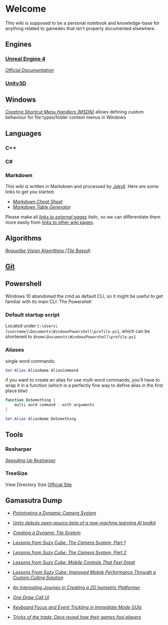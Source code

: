 # Welcome
This wiki is supposed to be a personal notebook and knowledge-base for anything related to gamedev that isn't properly documented elsewhere.

## Engines
### [Unreal Engine 4](unreal/readme.md)
[_Official Documentation_](https://docs.unrealengine.com/latest/INT/)
### [Unity3D](unity/readme.md)

## Windows
[_Creating Shortcut Menu Handlers (MSDN)_](https://msdn.microsoft.com/en-us/library/cc144171(v=VS.85).aspx#custom_verbs_desktop) allows defining custom behaviour for file types/folder context menus in Windows

## Languages
### C++
### C#
### Markdown

This wiki is written in Markdown and processed by [_Jekyll_](https://jekyllrb.com/).
Here are some links to get you started:

* [_Markdown Cheat Sheet_](https://github.com/adam-p/markdown-here/wiki/Markdown-Cheatsheet)
* [_Markdown Table Generator_](http://www.tablesgenerator.com/markdown_tables)

Please make all [_links to external pages_](google.com) _italic_, so we can differentiate them more easily from [links to other wiki pages](git.md).

## Algorithms
[_Roguelike Vision Algorithms (Tile Based)_](http://www.adammil.net/blog/v125_Roguelike_Vision_Algorithms.html)

## [Git](git.md)

## Powershell
Windows 10 abandoned the cmd as default CLI, so it might be useful to get familiar with its main CLI: The Powershell

### Default startup script
Located under ```C:\Users\[username]\Documents\WindowsPowershell\profile.ps1```, which can be shortened to ```$home\Documents\WindowsPowershell\profile.ps1```

### Aliases

single word commands:
```powershell
Set-Alias AliasName AliasCommand
```
if you want to create an alias for use multi word commands, you'll have to wrap it in a function (which is a perfectly fine way to define alias in the first place btw)
```powershell
function DoSomething {
    multi word command --with arguments
}

Set-Alias AliasName DoSomething
```

## Tools
### Resharper
[_Speeding Up Resharper_](https://www.jetbrains.com/help/resharper/2016.2/Speeding_Up_ReSharper.html)
### TreeSize
View Directory Size
[Official Site](https://www.jam-software.com/treesize_free/)

## Gamasutra Dump
* [_Prototyping a Dynamic Camera System_](https://www.gamasutra.com/blogs/SamanthaStahlke/20170919/305840/Prototyping_a_Dynamic_Camera_System.php)
* [_Unity debuts open-source beta of a new machine learning AI toolkit_](https://www.gamasutra.com/view/news/306061/Unity_debuts_opensource_beta_of_a_new_machine_learning_AI_toolkit.php)
* [_Creating a Dynamic Tile System_](https://www.gamasutra.com/blogs/RyanMiller/20170915/305738/Creating_a_Dynamic_Tile_System.php)
* [_Lessons from Suzy Cube: The Camera System, Part 1_](https://www.gamasutra.com/blogs/LouisNicolasDozois/20170907/305251/Lessons_from_Suzy_Cube_The_Camera_System_Part_1.php)
* [_Lessons from Suzy Cube: The Camera System, Part 2_](https://www.gamasutra.com/blogs/LouisNicolasDozois/20170908/305311/Lessons_from_Suzy_Cube_The_Camera_System_Part_2.php)
* [_Lessons from Suzy Cube: Mobile Controls That Feel Great_](https://www.gamasutra.com/blogs/LouisNicolasDozois/20170831/304790/Lessons_from_Suzy_Cube_Mobile_Controls_That_Feel_Great.php)
* [_Lessons From Suzy Cube: Improved Mobile Performance Through a Custom Culling Solution_](https://www.gamasutra.com/blogs/LouisNicolasDozois/20170901/304941/Lessons_From_Suzy_Cube_Improved_Mobile_Performance_Through_a_Custom_Culling_Solution.php)
* [_An Interesting Journey in Creating a 2D Isometric Platformer_](https://www.gamasutra.com/blogs/SvenDuval/20170919/305894/An_Interesting_Journey_in_Creating_a_2D_Isometric_Platformer.php)
* [_One Draw Call UI_](https://www.gamasutra.com/blogs/NiklasGray/20170719/301963/One_Draw_Call_UI.php)
* [_Keyboard Focus and Event Trickling in Immediate Mode GUIs_](https://www.gamasutra.com/blogs/NiklasGray/20170926/306444/Keyboard_Focus_and_Event_Trickling_in_Immediate_Mode_GUIs.php)

* [_Tricks of the trade: Devs reveal how their games fool players_](https://www.gamasutra.com/view/news/305018/Tricks_of_the_trade_Devs_reveal_how_their_games_fool_players.php)

